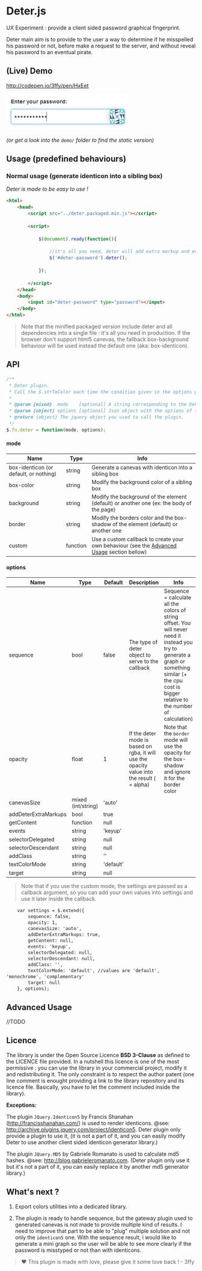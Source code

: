 Deter.js
========

UX Experiment : provide a client sided password graphical fingerprint.

Deter main aim is to provide to the user a way to determine if he misspelled his password or not, before make a request to the server, and without reveal his password to an eventual pirate.

(Live) Demo
-----------

<http://codepen.io/3ffy/pen/HxEet>

[![A screenshot of Deter in action](https://raw.githubusercontent.com/3ffy/deter/master/demo/screenshot.jpg)](http://codepen.io/3ffy/pen/HxEet)

*(or get a look into the `demo/` folder to find the static version)*

Usage (predefined behaviours)
-----------------------------

### Normal usage (generate identicon into a sibling box)

*Deter is made to be easy to use !*

```html
<html>
    <head>
        <script src="../deter.packaged.min.js"></script> 
        
        <script>

            $(document).ready(function(){

                //it's all you need, deter will add extra markup and events for you
                $('#deter-password').deter();

            });

        </script>
    </head>
    <body>
        <input id="deter-password" type="password"></input>
    </body>
</html>
```
> Note that the minified packaged version include deter and all dependencies into a single file : it's all you need in production.
> If the browser don't support html5 canevas, the fallback box-background behaviour will be used instead the default one (aka: box-identicon).


API
---

```javascript
/**
 * Deter plugin.
 * Call the $.strToColor each time the condition given in the options param is filled.
 *
 * @param {mixed}  mode    [optional] A string corresponding to the behaviour wished or a callback function (default = 'box-identicon').
 * @param {object} options [optional] Json object with the options of that plugin call.
 * @return {object} The jquery object you used to call the plugin.
 */
$.fn.deter = function(mode, options);
```
#### mode

| Name                                   | Type     | Info                                                                                       |
|----------------------------------------|----------|--------------------------------------------------------------------------------------------|
| box-identicon (or default, or nothing) | string   | Generate a canevas with identicon into a sibling box                                       |
| box-color                              | string   | Modify the background color of a sibling box                                               |
| background                             | string   | Modify the background of the element (default) or another one (ex: the body of the page)   |
| border                                 | string   | Modify the borders color and the box-shadow of the element (default) or another one        |
| custom                                 | function | Use a custom callback to create your own behaviour (see the  [Advanced Usage](#advanced-usage) section bellow) |



#### options

| Name                 | Type               | Default   | Description | Info |
|----------------------|--------------------|-----------|-------------|------|
| sequence             | bool               | false     | The type of deter object to serve to the callback | Sequence = calculate all the colors of string offset. You will never need it instead you try to generate a graph or something similar (+ the cpu cost is bigger relative to the number of calculation) |
| opacity              | float              | 1         | If the deter mode is based on rgba, it will use the opacity value into the result ( = alpha) | Note that the `border` mode will use the opacity for the box-shadow and ignore it for the border color |
| canevasSize          | mixed (int/string) | 'auto'    | | |
| addDeterExtraMarkups | bool               | true      | | |
| getContent           | function           | null      | | |
| events               | string             | 'keyup'   | | |
| selectorDelegated    | string             | null      | | |
| selectorDescendant   | string             | null      | | |
| addClass             | string             | ''        | | |
| textColorMode        | string             | 'default' | | |
| target               | string             | null      | | |

> Note that if you use the custom mode, the settings are passed as a callback argument, so you can add your own values into settings and use it later inside the callback.

        var settings = $.extend({
            sequence: false,
            opacity: 1,
            canevasSize: 'auto',
            addDeterExtraMarkups: true,
            getContent: null,
            events: 'keyup',
            selectorDelegated: null,
            selectorDescendant: null,
            addClass: '',
            textColorMode: 'default', //values are 'default', 'monochrome', 'complementary'
            target: null
        }, options);


Advanced Usage
--------------

//TODO

Licence
-------

The library is under the Open Source Licence **BSD 3-Clause** as defined to the LICENCE file provided. In a nutshell this licence is one of the most permissive : you can use the library in your commercial project, modify it and redistributing it. The only constraint is to respect the author patent (one line comment is enought providing a link to the library repository and its licence file. Basically, you have to let the comment included inside the library).

**Exceptions:** 

The plugin `JQuery.Identicon5` by Francis Shanahan (http://francisshanahan.com/) is used to render identicons.
@see: <http://archive.plugins.jquery.com/project/identicon5>. 
Deter plugin only provide a plugin to use it,
(it is not a part of it, and you can easily modify Deter to use another client sided identicon generator library.)
 
The plugin `JQuery.MD5` by Gabriele Romanato is used to calculate md5 hashes.
@see: <http://blog.gabrieleromanato.com>. 
(Deter plugin only use it but it's not a part of it, you can easily replace it by another md5 generator library.)

What's next ?
-------------

1. Export colors utilities into a dedicated library.

2. The plugin is ready to handle sequence, but the gateway plugin used to generated canevas is not made to provide multiple kind of results. I need to improve that part to be able to "plug" multiple solution and not only the `identicon5` one. With the sequence result, i would like to generate a mini graph so the user will be able to see more clearly if the password is misstyped or not than with identicons.

> :heart: This plugin is made with love, please give it some love back ! - 3ffy
